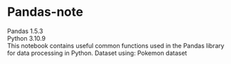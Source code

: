 # Pandas-note
Pandas 1.5.3\
Python 3.10.9\
This notebook contains useful common functions used in the Pandas library for data processing in Python. 
Dataset using: Pokemon dataset

